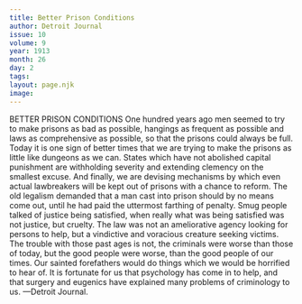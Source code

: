 ```yaml
---
title: Better Prison Conditions
author: Detroit Journal
issue: 10
volume: 9
year: 1913
month: 26
day: 2
tags:
layout: page.njk
image:
---
```

BETTER PRISON CONDITIONS    One hundred years ago men seemed to try to make prisons as bad as possible, hangings as frequent as possible and laws as comprehensive as possible, so that the prisons could always be full. Today it is one sign of better times that we are trying to make the prisons as little like dungeons as we can. States which have not abolished capital punishment are withholding severity and extending clemency on the smallest excuse. And finally, we are devising mechanisms by which even actual lawbreakers will be kept out of prisons with a chance to reform. The old legalism demanded that a man cast into prison should by no means come out, until he had paid the uttermost farthing of penalty. Smug people talked of justice being satisfied, when really what was being satisfied was not justice, but cruelty. The law was not an ameliorative agency looking for persons to help, but a vindictive and voracious creature seeking victims. The trouble with those past ages is not, the criminals were worse than those of today, but the good people were worse, than the good people of our times. Our sainted forefathers would do things which we would be horrified to hear of. It is fortunate for us that psychology has come in to help, and that surgery and eugenics have explained many problems of criminology to us. —Detroit Journal. 




